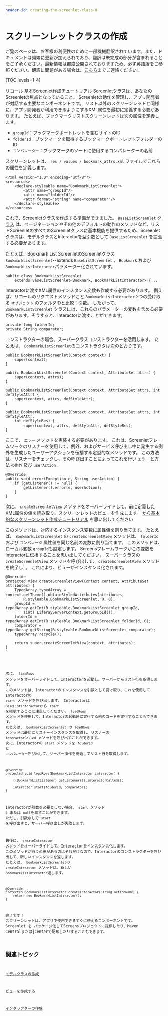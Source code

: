 ```yaml
---
header-id: creating-the-screenlet-class-0
---
```


# スクリーンレットクラスの作成

<p class="alert alert-info"><span class="wysiwyg-color-blue120">ご覧のページは、お客様の利便性のために一部機械翻訳されています。また、ドキュメントは頻繁に更新が加えられており、翻訳は未完成の部分が含まれることをご了承ください。最新情報は都度公開されておりますため、必ず英語版をご参照ください。翻訳に問題がある場合は、<a href="mailto:support-content-jp@liferay.com">こちら</a>までご連絡ください。</span></p>

[TOC levels=1-4]

リコール [基本Screenlet作成チュートリアル](/docs/7-1/tutorials/-/knowledge_base/t/creating-the-screenlet-class) Screenletクラスは、あなたのScreenletの焦点となっていること。 Screenletの動作を管理し、アプリ開発者が対話する主要なコンポーネントです。 リスト以外のスクリーンレットと同様に、アプリ開発者が利用できるようにするXML属性を最初に定義する必要があります。 たとえば、ブックマークリストスクリーンレットは次の属性を定義します。

  - `groupId`：ブックマークポートレットを含むサイトのID
  - `folderId`：ブックマークを取得するブックマークポートレットフォルダーのID
  - `コンパレーター`：ブックマークのソートに使用するコンパレーターの名前

スクリーンレットは、 `res / values / bookmark_attrs.xml` ファイルでこれらの属性を定義します。

    <?xml version="1.0" encoding="utf-8"?>
    <resources>
        <declare-styleable name="BookmarkListScreenlet">
            <attr name="groupId"/>
            <attr name="folderId"/>
            <attr format="string" name="comparator"/>
        </declare-styleable>
    </resources>

これで、Screenletクラスを作成する準備ができました。 [ `BaseListScreenlet` クラス](https://github.com/liferay/liferay-screens/blob/master/android/library/src/main/java/com/liferay/mobile/screens/base/list/BaseListScreenlet.java) は、ページネーションやその他のデフォルトの動作のメソッドなど、リストScreenletのすべてのScreenletクラスに基本機能を提供するため、Screenletクラスは、モデルクラスとInteractorを型引数として `BaseListScreenlet` を拡張する必要があります。

たとえば、Bookmark List ScreenletのScreenletクラス`BookmarkListScreenlet`--extends `BaseListScreenlet` 、 `Bookmark` および `BookmarkListInteractor`パラメーター化されています。

    public class BookmarkListScreenlet 
        extends BaseListScreenlet<Bookmark, BookmarkListInteractor> {...

Interactorに渡すXML属性のインスタンス変数も作成する必要があります。 例えば、リコールのリクエストメソッドこと `BookmarkListInteractor` 2つの受け取る `オブジェクト` のフォルダIDと比較：引数。 したがって、 `BookmarkListScreenlet` クラスには、これらのパラメーターの変数を含める必要があります。そうすると、Interactorに渡すことができます。

    private long folderId;
    private String comparator;

コンストラクターの場合、スーパークラスコンストラクターを活用します。 たとえば、 `BookmarkListScreenlet`のコンストラクタは次のとおりです。

    public BookmarkListScreenlet(Context context) {
        super(context);
    }
    
    public BookmarkListScreenlet(Context context, AttributeSet attrs) {
        super(context, attrs);
    }
    
    public BookmarkListScreenlet(Context context, AttributeSet attrs, int defStyleAttr) {
        super(context, attrs, defStyleAttr);
    }
    
    public BookmarkListScreenlet(Context context, AttributeSet attrs, int defStyleAttr, 
        int defStyleRes) {
            super(context, attrs, defStyleAttr, defStyleRes);
    }

ここで、 `エラー` メソッドを実装する必要があります。 これは、Screenletフレームワークのリスナーを使用して、例外、およびサービス呼び出し中に発生する例外を生成したユーザーアクションを伝播する定型的なメソッドです。 この方法は、リスナーをチェックし、その呼び出すことによってこれを行い `エラー` と方法 `の例外` 及び `userAction`：

    @Override
    public void error(Exception e, String userAction) {
        if (getListener() != null) {
            getListener().error(e, userAction);
        }
    }

次に、 `createScreenletView` メソッドをオーバーライドして、前に定義したXML属性の値を読み取り、スクリーンレットのビューを作成します。 [から基本的なスクリーンレット作成チュートリアル](/docs/7-1/tutorials/-/knowledge_base/t/creating-the-screenlet-class) を思い出してください

このメソッドは、対応するインスタンス変数に属性値を割り当てます。 たとえば、 `BookmarkListScreenlet` の `createScreenletView` メソッドは、 `folderId` および `コンパレータ` 属性値を同じ名前の変数に割り当てます。 このメソッドは、ローカル変数 `groupId`も設定します。 Screensフレームワークがこの変数をInteractorに伝播することを思い出してください。 スーパークラスの `createScreenletView` メソッドを呼び出して、 `createScreenletView` メソッドを終了し` 。 これにより、ビューがインスタンス化されます。</p>

<pre><code>@Override
protected View createScreenletView(Context context, AttributeSet attributes) {
    TypedArray typedArray = context.getTheme().obtainStyledAttributes(attributes, 
        R.styleable.BookmarkListScreenlet, 0, 0);
    groupId = typedArray.getInt(R.styleable.BookmarkListScreenlet_groupId, 
        (int) LiferayServerContext.getGroupId());
    folderId = typedArray.getInt(R.styleable.BookmarkListScreenlet_folderId, 0);
    comparator = typedArray.getString(R.styleable.BookmarkListScreenlet_comparator);
    typedArray.recycle();

    return super.createScreenletView(context, attributes);
}
`</pre> 

次に、 `loadRows` メソッドをオーバーライドして、Interactorを起動し、サーバーからリスト行を取得します。 このメソッドは、Interactorのインスタンスを引数として受け取り、これを使用してInteractorの `start` メソッドを呼び出します。 Interactorは `BaseListInteractor`から `start` を継承することに注意してください。 `loadRows` メソッドを使用して、Interactorの起動時に実行する他のコードを実行することもできます。 たとえば、 `BookmarkListScreenlet` の `loadRows` メソッドは最初にリスナーインスタンスを取得し、リスナーの `interactorCalled` メソッドを呼び出すことができます。 次に、Interactorの `start` メソッドを `folderId` と `コンパレーター`呼び出して、サーバー操作を開始してリスト行を取得します。

    @Override
    protected void loadRows(BookmarkListInteractor interactor) {
    
        ((BookmarkListListener) getListener()).interactorCalled();
    
        interactor.start(folderId, comparator);
    }
    

Interactorが引数を必要としない場合、 `start` メソッド `0` または `null`を渡すことができます。 ただし、引数なしで `start` を呼び出すと、サーバー呼び出しが失敗します。

最後に、 `createInteractor` メソッドをオーバーライドして、Interactorをインスタンス化します。 このメソッドが行う必要があるのはそれだけなので、Interactorのコンストラクターを呼び出して、新しいインスタンスを返します。 たとえば、 `BookmarkListScreenlet`の `createInteractor` メソッドは、新しい `BookmarkListInteractor`返します。

    @Override
    protected BookmarkListInteractor createInteractor(String actionName) {
        return new BookmarkListInteractor();
    }
    

完了です！ スクリーンレットは、アプリで使用できるすぐに使えるコンポーネントです。 Screenlet</a> を パッケージ化してScreensプロジェクトに提供したり、Maven CentralまたはjCenterで配布したりすることもできます。</p> 



## 関連トピック

[モデルクラスの作成](/docs/7-1/tutorials/-/knowledge_base/t/creating-the-model-class)

[ビューを作成する](/docs/7-1/tutorials/-/knowledge_base/t/creating-the-view)

[インタラクターの作成](/docs/7-1/tutorials/-/knowledge_base/t/creating-the-interactor-0)
